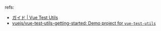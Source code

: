 refs:
- [ガイド | Vue Test Utils](https://vue-test-utils.vuejs.org/ja/guides/#%E3%81%AF%E3%81%98%E3%82%81%E3%82%8B) 
- [vuejs/vue-test-utils-getting-started: Demo project for `vue-test-utils`](https://github.com/vuejs/vue-test-utils-getting-started)
